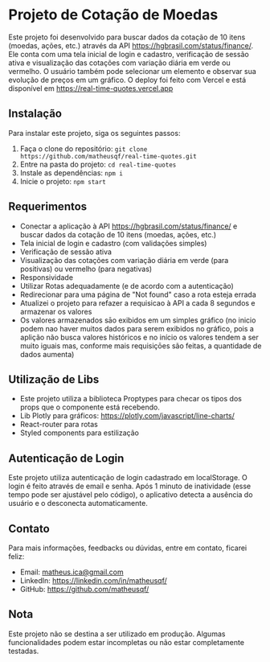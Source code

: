 # Projeto de Cotação de Moedas

Este projeto foi desenvolvido para buscar dados da cotação de 10 itens (moedas, ações, etc.) através da API https://hgbrasil.com/status/finance/. Ele conta com uma tela inicial de login e cadastro, verificação de sessão ativa e visualização das cotações com variação diária em verde ou vermelho. O usuário também pode selecionar um elemento e observar sua evolução de preços em um gráfico. O deploy foi feito com Vercel e está disponível em https://real-time-quotes.vercel.app

## Instalação

Para instalar este projeto, siga os seguintes passos:

1. Faça o clone do repositório: `git clone https://github.com/matheusqf/real-time-quotes.git`
2. Entre na pasta do projeto: `cd real-time-quotes`
3. Instale as dependências: `npm i`
4. Inicie o projeto: `npm start`

## Requerimentos

- Conectar a aplicação à API https://hgbrasil.com/status/finance/ e buscar dados da cotação de 10 itens (moedas, ações, etc.)
- Tela inicial de login e cadastro (com validações simples)
- Verificação de sessão ativa
- Visualização das cotações com variação diária em verde (para positivas) ou vermelho (para negativas)
- Responsividade
- Utilizar Rotas adequadamente (e de acordo com a autenticação)
- Redirecionar para uma página de "Not found" caso a rota esteja errada
- Atualizei o projeto para refazer a requisicao à API a cada 8 segundos e armazenar os valores
- Os valores armazenados sāo exibidos em um simples gráfico (no inicio podem nao haver muitos dados para serem exibidos no gráfico, pois a aplição não busca valores históricos e no início os valores tendem a ser muito iguais mas, conforme mais requisiçōes são feitas, a quantidade de dados aumenta)

## Utilização de Libs

- Este projeto utiliza a biblioteca Proptypes para checar os tipos dos props que o componente está recebendo.
- Lib Plotly para gráficos: https://plotly.com/javascript/line-charts/
- React-router para rotas
- Styled components para estilização

## Autenticação de Login

Este projeto utiliza autenticação de login cadastrado em localStorage. O login é feito através de email e senha. Após 1 minuto de inatividade (esse tempo pode ser ajustável pelo código), o aplicativo detecta a ausência do usuário e o desconecta automaticamente.

## Contato

Para mais informações, feedbacks ou dúvidas, entre em contato, ficarei feliz:

- Email: matheus.ica@gmail.com
- LinkedIn: https://linkedin.com/in/matheusqf/
- GitHub: https://github.com/matheusqf/

## Nota

Este projeto não se destina a ser utilizado em produção. Algumas funcionalidades podem estar incompletas ou não estar completamente testadas.
